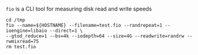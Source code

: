 `fio` is a CLI tool for measuring disk read and write speeds

```
cd /tmp
fio --name=${HOSTNAME} --filename=test.fio --randrepeat=1 --ioengine=libaio --direct=1 \
--gtod_reduce=1 --bs=4k --iodepth=64 --size=4G --readwrite=randrw --rwmixread=75
rm test.fio
```

